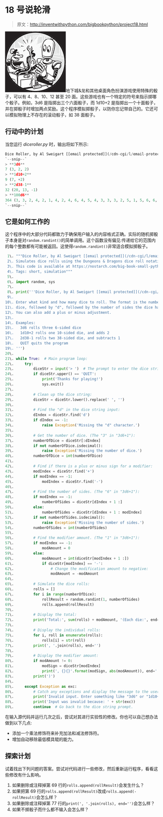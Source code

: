 # 18 号说轮滑

> 原文：<http://inventwithpython.com/bigbookpython/project18.html>

![](img/9d995d63aaead72cad01120081eb8f75.png)地下城&龙和其他桌面角色扮演游戏使用特殊的骰子，可以有 4、8、10、12 甚至 20 面。这些游戏也有一个特定的符号来指示掷哪个骰子。例如，3d6 是指掷出三个六面骰子，而 1d10+2 是指掷出一个十面骰子，并在掷骰子时增加两点奖励。这个程序模拟掷骰子，以防你忘记带自己的。它还可以模拟物理上不存在的滚动骰子，如 38 面骰子。

## 行动中的计划

当您运行 *diceroller.py* 时，输出将如下所示:

```py
Dice Roller, by Al Sweigart [[email protected]](/cdn-cgi/l/email-protection)
`--snip--`
> **3d6**
7 (3, 2, 2)
> **1d10+2**
9 (7, +2)
> **2d38-1**
32 (20, 13, -1)
> **100d6**
364 (3, 3, 2, 4, 2, 1, 4, 2, 4, 6, 4, 5, 4, 3, 3, 3, 2, 5, 1, 5, 6, 6, 6, 4, 5, 5, 1, 5, 2, 2, 2, 5, 1, 1, 2, 1, 4, 5, 6, 2, 4, 3, 4, 3, 5, 2, 2, 1, 1, 5, 1, 3, 6, 6, 6, 6, 5, 2, 6, 5, 4, 4, 5, 1, 6, 6, 6, 4, 2, 6, 2, 6, 2, 2, 4, 3, 6, 4, 6, 4, 2, 4, 3, 3, 1, 6, 3, 3, 4, 4, 5, 5, 5, 6, 2, 3, 6, 1, 1, 1)
`--snip--`
```

## 它是如何工作的

这个程序中的大部分代码都致力于确保用户输入的内容格式正确。实际的随机掷骰子本身是对`random.randint()`的简单调用。这个函数没有偏见:传递给它的范围内的每个整数都有可能被返回。这使得`random.randint()`非常适合模拟掷骰子。

```py
 1\. """Dice Roller, by Al Sweigart [[email protected]](/cdn-cgi/l/email-protection)
 2\. Simulates dice rolls using the Dungeons & Dragons dice roll notation.
 3\. This code is available at https://nostarch.com/big-book-small-python-programming
 4\. Tags: short, simulation"""
 5\. 
 6\. import random, sys
 7\. 
 8\. print('''Dice Roller, by Al Sweigart [[email protected]](/cdn-cgi/l/email-protection)
 9\. 
10\. Enter what kind and how many dice to roll. The format is the number of
11\. dice, followed by "d", followed by the number of sides the dice have.
12\. You can also add a plus or minus adjustment.
13\. 
14\. Examples:
15\.   3d6 rolls three 6-sided dice
16\.   1d10+2 rolls one 10-sided die, and adds 2
17\.   2d38-1 rolls two 38-sided die, and subtracts 1
18\.   QUIT quits the program
19\. ''')
20\. 
21\. while True:  # Main program loop:
22\.     try:
23\.         diceStr = input('> ')  # The prompt to enter the dice string.
24\.         if diceStr.upper() == 'QUIT':
25\.             print('Thanks for playing!')
26\.             sys.exit()
27\. 
28\.         # Clean up the dice string:
29\.         diceStr = diceStr.lower().replace(' ', '')
30\. 
31\.         # Find the "d" in the dice string input:
32\.         dIndex = diceStr.find('d')
33\.         if dIndex == -1:
34\.             raise Exception('Missing the "d" character.')
35\. 
36\.         # Get the number of dice. (The "3" in "3d6+1"):
37\.         numberOfDice = diceStr[:dIndex]
38\.         if not numberOfDice.isdecimal():
39\.             raise Exception('Missing the number of dice.')
40\.         numberOfDice = int(numberOfDice)
41\. 
42\.         # Find if there is a plus or minus sign for a modifier:
43\.         modIndex = diceStr.find('+')
44\.         if modIndex == -1:
45\.             modIndex = diceStr.find('-')
46\. 
47\.         # Find the number of sides. (The "6" in "3d6+1"):
48\.         if modIndex == -1:
49\.             numberOfSides = diceStr[dIndex + 1 :]
50\.         else:
51\.             numberOfSides = diceStr[dIndex + 1 : modIndex]
52\.         if not numberOfSides.isdecimal():
53\.             raise Exception('Missing the number of sides.')
54\.         numberOfSides = int(numberOfSides)
55\. 
56\.         # Find the modifier amount. (The "1" in "3d6+1"):
57\.         if modIndex == -1:
58\.             modAmount = 0
59\.         else:
60\.             modAmount = int(diceStr[modIndex + 1 :])
61\.             if diceStr[modIndex] == '-':
62\.                 # Change the modification amount to negative:
63\.                 modAmount = -modAmount
64\. 
65\.         # Simulate the dice rolls:
66\.         rolls = []
67\.         for i in range(numberOfDice):
68\.             rollResult = random.randint(1, numberOfSides)
69\.             rolls.append(rollResult)
70\. 
71\.         # Display the total:
72\.         print('Total:', sum(rolls) + modAmount, '(Each die:', end='')
73\. 
74\.         # Display the individual rolls:
75\.         for i, roll in enumerate(rolls):
76\.             rolls[i] = str(roll)
77\.         print(', '.join(rolls), end='')
78\. 
79\.         # Display the modifier amount:
80\.         if modAmount != 0:
81\.             modSign = diceStr[modIndex]
82\.             print(', {}{}'.format(modSign, abs(modAmount)), end='')
83\.         print(')')
84\. 
85\.     except Exception as exc:
86\.         # Catch any exceptions and display the message to the user:
87\.         print('Invalid input. Enter something like "3d6" or "1d10+2".')
88\.         print('Input was invalid because: ' + str(exc))
89\.         continue  # Go back to the dice string prompt. 
```

在输入源代码并运行几次之后，尝试对其进行实验性的修改。你也可以自己想办法做到以下几点:

*   添加一个乘法修饰符来补充加法和减法修饰符。
*   增加自动移除最低模具辊的能力。

## 探索计划

试着找出下列问题的答案。尝试对代码进行一些修改，然后重新运行程序，看看这些修改有什么影响。

1.  如果删除或注释掉第 69 行的`rolls.append(rollResult)`会发生什么？
2.  如果把第 69 行的`rolls.append(rollResult)`改成`rolls.append(-rollResult)`会怎么样？
3.  如果删除或注释掉第 77 行的`print(', '.join(rolls), end='')`会怎么样？
4.  如果不掷骰子而什么都不输入会怎么样？